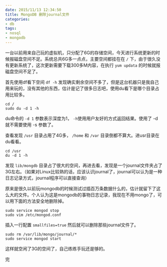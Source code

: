 ```yaml
---
date: 2015/11/13 12:34:50
title: MongoDB 删除journal文件
categories:
- db
tags:
- nosql
- mongodb
---
```


一台以前用来自己玩的虚拟机，只分配了6G的存储空间，今天进行系统更新的时候报磁盘空间不足。系统总共6G多一点点，主要空间都挂在在 `/` 下，由于很久没有更新系统了，这次更新需要下载300多M内容，在执行 `yum updata` 的时候就报磁盘空间不足了。

首先使用df看下空间 `df -h` 发现确实剩余空间不多了，但是这台机器只是我自己用来玩的，没有其他的东西，估计是记了很多日志吧，使用du看下是哪个目录占用比较多。

```
cd /
sudo du -d 1 -h
```
du命令的 `-d 1` 参数表示深度为1， `-h`使用用户友好的方式返回结果。使用了 -d 就不需要使用 -s 参数了。

查看发现 `/usr` 目录占用了4G多， `/home` 和 `/var` 目录倒都不算大。进usr目录在du看看。

```
cd /usr
du -d 1 -h
```
发现 `lib/mongdb` 目录占了很大的空间，再进去看，发现是一个journal文件夹占了3G左右。（如果对Linux比较熟的话，应该认识journal了，journal可以认为是一种日志记录方式，journal程序可以直接查询）

原来是很久以前玩mongodb的时候测试过插百万条数据什么的，估计就留下了这么大的文件。个人认为这是mongodb的事物日志记录，我现在不用mongo了，可以用下面的方法安全地删除掉。

```
sudo service mongod stop
sudo vim /etc/mongod.conf
```
插入一行配置 `smallfiles=true`
然后就可以删除那些journal文件了。

```
sudo rm /var/lib/mongo/journal/*
sudo service mongod start
```
这样就空闲了3G的空间了，自己练练手玩还是够的。

完
